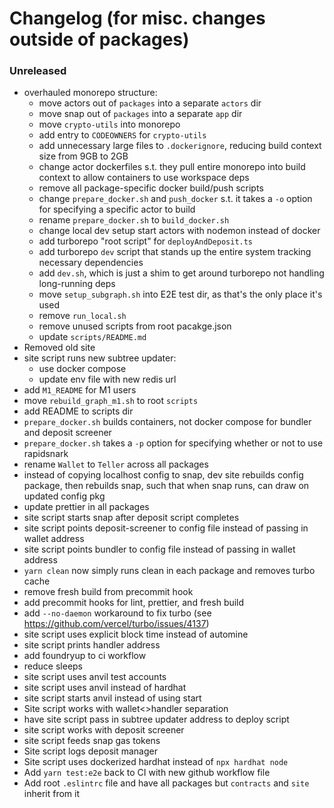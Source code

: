 # Changelog (for misc. changes outside of packages)

### Unreleased

- overhauled monorepo structure:
  - move actors out of `packages` into a separate `actors` dir 
  - move snap out of `packages` into a separate `app` dir
  - move `crypto-utils` into monorepo
  - add entry to `CODEOWNERS` for `crypto-utils`
  - add unnecessary large files to `.dockerignore`, reducing build context size from 9GB to 2GB
  - change actor dockerfiles s.t. they pull entire monorepo into build context to allow containers to use workspace deps
  - remove all package-specific docker build/push scripts
  - change `prepare_docker.sh` and `push_docker` s.t. it takes a `-o` option for specifying a specific actor to build
  - rename `prepare_docker.sh` to `build_docker.sh`
  - change local dev setup start actors with nodemon instead of docker
  - add turborepo "root script" for `deployAndDeposit.ts`
  - add turborepo `dev` script that stands up the entire system tracking necessary dependencies
  - add `dev.sh`, which is just a shim to get around turborepo not handling long-running deps
  - move `setup_subgraph.sh` into E2E test dir, as that's the only place it's used
  - remove `run_local.sh`
  - remove unused scripts from root pacakge.json
  - update `scripts/README.md`
- Removed old site
- site script runs new subtree updater:
  - use docker compose
  - update env file with new redis url
- add `M1_README` for M1 users
- move `rebuild_graph_m1.sh` to root `scripts`
- add README to scripts dir
- `prepare_docker.sh` builds containers, not docker compose for bundler and deposit screener
- `prepare_docker.sh` takes a `-p` option for specifying whether or not to use rapidsnark
- rename `Wallet` to `Teller` across all packages
- instead of copying localhost config to snap, dev site rebuilds config package, then rebuilds snap, such that when snap runs, can draw on updated config pkg
- update prettier in all packages
- site script starts snap after deposit script completes
- site script points deposit-screener to config file instead of passing in wallet address
- site script points bundler to config file instead of passing in wallet address
- `yarn clean` now simply runs clean in each package and removes turbo cache
- remove fresh build from precommit hook
- add precommit hooks for lint, prettier, and fresh build
- add `--no-daemon` workaround to fix turbo (see https://github.com/vercel/turbo/issues/4137)
- site script uses explicit block time instead of automine
- site script prints handler address
- add foundryup to ci workflow
- reduce sleeps
- site script uses anvil test accounts
- site script uses anvil instead of hardhat
- site script starts anvil instead of using start
- Site script works with wallet<>handler separation
- have site script pass in subtree updater address to deploy script
- site script works with deposit screener
- site script feeds snap gas tokens
- Site script logs deposit manager
- Site script uses dockerized hardhat instead of `npx hardhat node`
- Add `yarn test:e2e` back to CI with new github workflow file
- Add root `.eslintrc` file and have all packages but `contracts` and `site` inherit from it
